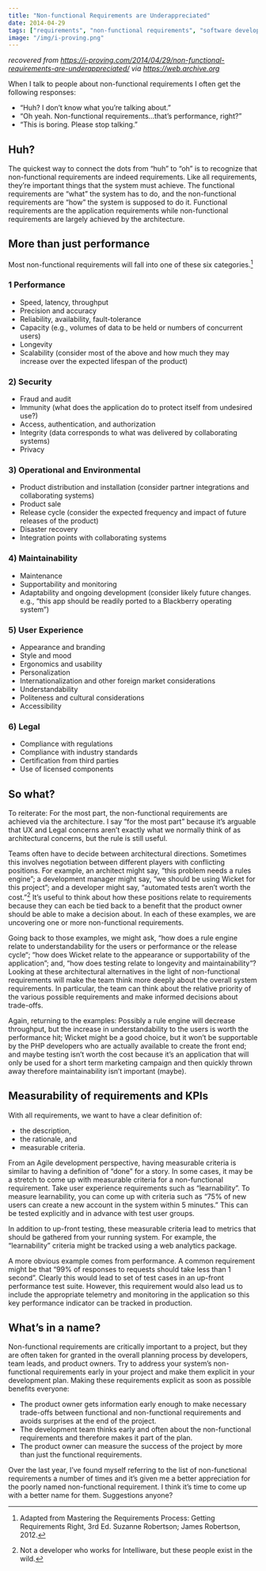 ```yaml
---
title: "Non-functional Requirements are Underappreciated"
date: 2014-04-29
tags: ["requirements", "non-functional requirements", "software development"]
image: "/img/i-proving.png"
---
```



_recovered from https://i-proving.com/2014/04/29/non-functional-requirements-are-underappreciated/ via https://web.archive.org_

When I talk to people about non-functional requirements I often get the following responses:

- “Huh? I don’t know what you’re talking about.”
- “Oh yeah. Non-functional requirements…that’s performance, right?”
- “This is boring. Please stop talking.”

## Huh?

The quickest way to connect the dots from “huh” to “oh” is to recognize that non-functional requirements are indeed requirements. Like all requirements, they’re important things that the system must achieve. The functional requirements are “what” the system has to do, and the non-functional requirements are “how” the system is supposed to do it. Functional requirements are the application requirements while non-functional requirements are largely achieved by the architecture.

## More than just performance

Most non-functional requirements will fall into one of these six categories.[^1]

### 1 Performance

- Speed, latency, throughput
- Precision and accuracy
- Reliability, availability, fault-tolerance
- Capacity (e.g., volumes of data to be held or numbers of concurrent users)
- Longevity
- Scalability (consider most of the above and how much they may increase over the expected lifespan of the product)

### 2) Security

- Fraud and audit
- Immunity (what does the application do to protect itself from undesired use?)
- Access, authentication, and authorization
- Integrity (data corresponds to what was delivered by collaborating systems)
- Privacy

### 3) Operational and Environmental

- Product distribution and installation (consider partner integrations and collaborating systems)
- Product sale
- Release cycle (consider the expected frequency and impact of future releases of the product)
- Disaster recovery
- Integration points with collaborating systems

### 4)      Maintainability

- Maintenance
- Supportability and monitoring
- Adaptability and ongoing development (consider likely future changes. e.g., “this app should be readily ported to a Blackberry operating system”)

### 5) User Experience

- Appearance and branding
- Style and mood
- Ergonomics and usability
- Personalization
- Internationalization and other foreign market considerations
- Understandability
- Politeness and cultural considerations
- Accessibility

### 6) Legal

- Compliance with regulations
- Compliance with industry standards
- Certification from third parties
- Use of licensed components

## So what?

To reiterate: For the most part, the non-functional requirements are achieved via the architecture. I say “for the most part” because it’s arguable that UX and Legal concerns aren’t exactly what we normally think of as architectural concerns, but the rule is still useful.

Teams often have to decide between architectural directions. Sometimes this involves negotiation between different players with conflicting positions. For example, an architect might say, “this problem needs a rules engine”; a development manager might say, “we should be using Wicket for this project”; and a developer might say, “automated tests aren’t worth the cost.”[^2] It’s useful to think about how these positions relate to requirements because they can each be tied back to a benefit that the product owner should be able to make a decision about. In each of these examples, we are uncovering one or more non-functional requirements.

Going back to those examples, we might ask, “how does a rule engine relate to understandability for the users or performance or the release cycle“; “how does Wicket relate to the appearance or supportability of the application”; and, “how does testing relate to longevity and maintainability“? Looking at these architectural alternatives in the light of non-functional requirements will make the team think more deeply about the overall system requirements. In particular, the team can think about the relative priority of the various possible requirements and make informed decisions about trade-offs.

Again, returning to the examples: Possibly a rule engine will decrease throughput, but the increase in understandability to the users is worth the performance hit; Wicket might be a good choice, but it won’t be supportable by the PHP developers who are actually available to create the front end;  and maybe testing isn’t worth the cost because it’s an application that will only be used for a short term marketing campaign and then quickly thrown away therefore maintainability isn’t important (maybe).

## Measurability of requirements and KPIs

With all requirements, we want to have a clear definition of:

- the description,
- the rationale, and
- measurable criteria.

From an Agile development perspective, having measurable criteria is similar to having a definition of “done” for a story. In some cases, it may be a stretch to come up with measurable criteria for a non-functional requirement. Take user experience requirements such as “learnability”. To measure learnability, you can come up with criteria such as “75% of new users can create a new account in the system within 5 minutes.” This can be tested explicitly and in advance with test user groups.

In addition to up-front testing, these measurable criteria lead to metrics that should be gathered from your running system. For example, the “learnability” criteria might be tracked using a web analytics package.

A more obvious example comes from performance. A common requirement might be that “99% of responses to requests should take less than 1 second”. Clearly this would lead to set of test cases in an up-front performance test suite. However, this requirement would also lead us to include the appropriate telemetry and monitoring in the application so this key performance indicator can be tracked in production.

## What’s in a name?

Non-functional requirements are critically important to a project, but they are often taken for granted in the overall planning process by developers, team leads, and product owners. Try to address your system’s non-functional requirements early in your project and make them explicit in your development plan. Making these requirements explicit as soon as possible benefits everyone:

- The product owner gets information early enough to make necessary trade-offs between functional and non-functional requirements and avoids surprises at the end of the project.
- The development team thinks early and often about the non-functional requirements and therefore makes it part of the plan.
- The product owner can measure the success of the project by more than just the functional requirements.

Over the last year, I’ve found myself referring to the list of non-functional requirements a number of times and it’s given me a better appreciation for the poorly named non-functional requirement. I think it’s time to come up with a better name for them. Suggestions anyone?

 

[^1]: Adapted from Mastering the Requirements Process: Getting Requirements Right, 3rd Ed. Suzanne Robertson; James Robertson, 2012.

[^2]: Not a developer who works for Intelliware, but these people exist in the wild.
